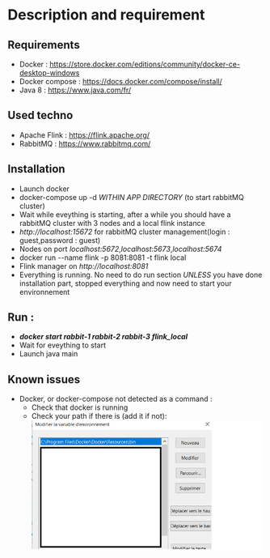 # Description and requirement
## Requirements
* Docker : https://store.docker.com/editions/community/docker-ce-desktop-windows
* Docker compose : https://docs.docker.com/compose/install/
* Java 8 : https://www.java.com/fr/
## Used techno
* Apache Flink : https://flink.apache.org/
* RabbitMQ : https://www.rabbitmq.com/
## Installation
* Launch docker
* docker-compose up -d _WITHIN APP DIRECTORY_ (to start rabbitMQ cluster)
* Wait while eveything is starting, after a while you should have a rabbitMQ cluster with 3 nodes and a local flink instance
* _http://localhost:15672_ for  rabbitMQ cluster management(login : guest,password : guest)
* Nodes on port _localhost:5672_,_localhost:5673_,_localhost:5674_
* docker run --name flink -p 8081:8081 -t flink local
* Flink manager on _http://localhost:8081_
* Everything is running. No need to do run section _UNLESS_ you have done installation part, stopped everything and now need to start your environnement
## Run :
* **_docker start rabbit-1 rabbit-2 rabbit-3 flink_local_**
* Wait for eveything to start
* Launch java main
## Known issues
* Docker, or docker-compose not detected as a command :
    * Check that docker is running
    * Check your path if there is (add it if not):
    ![Screenshot](path.png)

    
